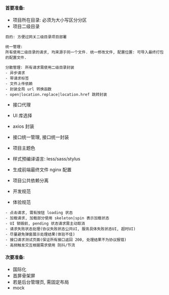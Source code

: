 #### 首要准备:

- 项目所在目录: 必须为大小写区分分区
- 项目二级目录

```
目的: 方便过网关二级目录项目部署

统一管理:
所有使用二级目录的请求, 均来源于同一个文件. 统一修改文件, 配置位置: 可导入最终打包的配置文件.

分散管理: 所有请求需使用二级目录封装
- 异步请求
- 带请求标签
- 文件上传依赖
- 封装全局 url 转换函数
- open|location.replace|location.href 跳转封装
```

- 接口代理
- UI 库选择
- axios 封装
- 接口统一管理, 接口统一封装
- 项目主题色
- 样式预编译语言: less/sass/stylus
- 生成前端最终文件 nginx 配置
- 项目公共依赖分离
- 开发规范

- 体验规范

```
- 点击请求, 需有按钮 loading 状态
- 加载请求, 加载部分使用 skeleton|spin 表示加载状态
- UI 销毁前, pending 状态请求需主动取消
- 请求失败状态处理(协议失败状态公共UI, 服务具体失败状态UI, 超时UI)
- 尽量避免弹窗展示处理结果(体验不佳)
- 接口请求测试页面(保证所有接口返回 200, 处理结果不为协议报错)
- 高频触发交互根据需求使用 防抖/节流
```

#### 次要准备:

- 国际化
- 首屏骨架屏
- 若是后台管理页, 需固定布局
- mock